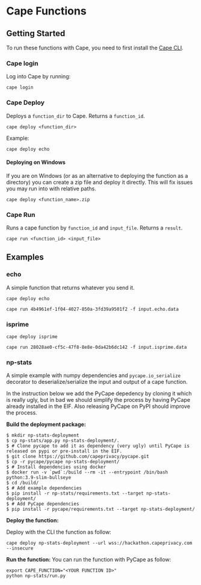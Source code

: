 # Cape Functions

## Getting Started

To run these functions with Cape, you need to first install the [Cape CLI](https://github.com/capeprivacy/cli).

### Cape login

Log into Cape by running:
```
cape login
```

### Cape Deploy

Deploys a `function_dir` to Cape. Returns a `function_id`.

```
cape deploy <function_dir>
```

Example:
```
cape deploy echo
```

#### Deploying on Windows

If you are on Windows (or as an alternative to deploying the function as a directory) you can create a zip file and deploy it directly. This will fix issues you may run into with relative paths.

```
cape deploy <function_name>.zip
```

### Cape Run

Runs a cape function by `function_id` and `input_file`. Returns a `result`.

```
cape run <function_id> <input_file>
```

## Examples

### echo

A simple function that returns whatever you send it.

```
cape deploy echo
```

```
cape run 4b4961ef-1f04-4027-850a-3fd39a9501f2 -f input.echo.data
```

### isprime

```
cape deploy isprime
```

```
cape run 28028ae0-cf5c-47f8-8e8e-0da42b6dc142 -f input.isprime.data
```

### np-stats
A simple example with numpy dependencies and `pycape.io_serialize` decorator to deserialize/serialize the input and output of a cape function.

In the instruction below we add the PyCape depedency by cloning it which is really ugly, but in bad we should simplify the process by having PyCape
already installed in the EIF. Also releasing PyCape on PyPI should improve the process.

**Build the deployment package:**

```
$ mkdir np-stats-deployment
$ cp np-stats/app.py np-stats-deployment/.
$ # Clone pycape to add it as dependency (very ugly) until PyCape is released on pypi or pre-install in the EIF.
$ git clone https://github.com/capeprivacy/pycape.git
$ cp -r pycape/pycape np-stats-deployment/
$ # Install dependencies using docker
$ docker run -v `pwd`:/build --rm -it --entrypoint /bin/bash python:3.9-slim-bullseye
$ cd /build/
$ # Add example dependencies
$ pip install -r np-stats/requirements.txt --target np-stats-deployment/
$ # Add PyCape dependencies
$ pip install -r pycape/requirements.txt --target np-stats-deployment/
```

**Deploy the function:**

Deploy with the CLI the function as follow:
```
cape deploy np-stats-deployment --url wss://hackathon.capeprivacy.com --insecure
```

**Run the function:**
You can run the function  with PyCape as follow:
```
export CAPE_FUNCTION="<YOUR FUNCTION ID>"
python np-stats/run.py
```
